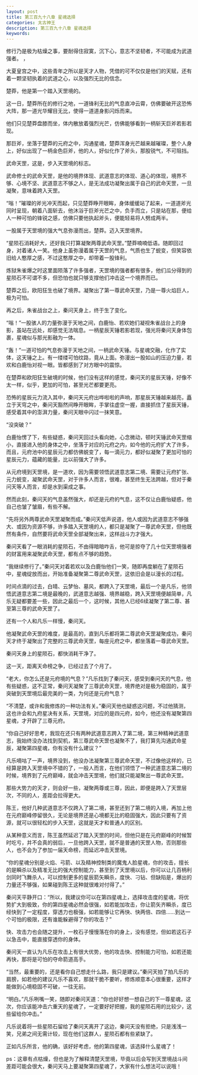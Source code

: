 ```yaml
---
layout: post
title: 第三百九十八章 星魂选择
categories: 太古神王
description: 第三百九十八章 星魂选择
keywords:
---
```


修行乃是极为枯燥之事，要耐得住寂寞，沉下心，意志不坚韧者，不可能成为武道强者。 ，

大夏皇宫之中，这些青年之所以是天才人物，凭借的可不仅仅是他们的天赋，还有着一颗坚韧执着的武道之心，以及强烈无比的信念。

楚莽，他是第一个踏入天罡境的。

这一日，楚莽所在的修行之地，一道锋利无比的气息直冲云霄，仿佛要破开这恐怖大阵，那一道光华耀目无比，使得一道道身影闪烁而来。

他们只见楚莽盘膝而坐，体内散放着强烈光芒，仿佛能够看到一柄斩天巨斧若影若现。

那巨斧，坐落于楚莽的元府之中，沟通星魂，楚莽浑身光芒越来越璀璨，整个人身上，好似出现了一柄金色巨斧，他的人，好似化作了斧头，那股锐气，不可阻挡。

武命天罡，这是，步入天罡境的标志。

武命修士的武命天罡，是他的境界体现、武道意志的体现、道心的体现，境界不够、心境不坚、武道意志不够之人，是无法成功凝聚出属于自己的武命天罡，一旦凝聚，意味着跨入天罡。

“嗡！”璀璨的斧光冲天而起，只见楚莽睁开眼眸，身体缓缓站了起来，一道道斧光同时呈现，朝着八面斩去，他沐浴于巨斧光芒之中，负手而立，只是站在那，便给人一种可怕的锋锐之感，仿佛只要他执起斧头，便能轻易将人劈成两半。

一股属于天罡境的强大气息弥漫而出，楚莽。迈入天罡境界。

“星陨石消耗好大，还好我只打算凝聚两尊武命天罡。”楚莽喃喃低语。随即回过身，对着诸人一笑。他身上虽弥漫着属于天罡的气息，气质也生了蜕变，但笑容依旧给人憨厚之感，不过这憨厚之中，却带着一股锋利。

炼狱朱雀爆之时这里面陨落了许多强者，天罡境的强者都有很多，他们瓜分得到的星陨石不可谓不多，但恐怕也就只够支撑他们冲击这一个境界而已。

楚莽之后，欧阳狂生也破了境界。凝聚出了第一尊武命天罡，乃是一尊火焰巨人，极为可怕。

再之后，朱雀战台之上，秦问天身上，终于生了变化。

“嗡！”一股骇人的力量弥漫于天地之间，白鹿怡、若欢她们凝视朱雀战台上的身影，虽站在远处，却感觉无法喘息。一柄星辰天锤若影若现，强光将秦问天身体包裹，星魂似与那光影融为一体。

“轰！”一道可怕的气息弥漫于天地之间，一柄武命天锤。与星魂交融，化作了实体，这天锤之上。有一缕缕可怕纹路，竟从上面。弥漫出一股如山的压迫力量，若欢和白鹿怡对视一眼。皆都感到了对方眼中的震惊。

在楚莽和欧阳狂生破境的时候，他们没有这样的感觉，秦问天的星辰天锤，好像不太一样，似乎，更加的可怕，甚至光芒都要更亮。

恐怖的星辰元力流入其中，秦问天元府出哗啦啦的声响，那星辰天锤越来越亮，矗立于天穹之中，秦问天豁然间睁开眼眸，手掌往虚空一握，直接抓住了星辰天锤，感受着其中的澎湃力量，秦问天眼中闪过一抹笑意。

“没突破？”

白鹿怡愣了下，有些疑惑，秦问天回过头看向她，心念微动，顿时天锤武命天罡缩小，直接进入他的身体之中，坐落于对应的元府之内，如今他的元府扩大了许多，而且，元府池中的星辰元力都仿佛蜕变了，每一滴元力，都好似凝聚了更加可怕的星辰元力，蕴藏的能量，比以前强大了许多。

从元府境到天罡境，是一道坎，因为需要领悟武道意志第二境、需要让元府扩张、元力蜕变，凝聚武命天罡，对于许多人而言，很难，甚至终生无法跨越，但对于秦问天等人而言，却是水到渠成之事。

然而此刻，秦问天的气息虽然强大，却还是元府的气息，这不仅让白鹿怡疑惑，他自己也皱了皱眉，有些不解。

“先将另外两尊武命天罡凝聚而成。”秦问天低声说道，他人或因为武道意志不够强大、或因为资源不够，许多踏入天罡境的人，都只是凝聚了一尊武命天罡，但他既然有条件，自然要将武命天罡全部凝聚出来，这样战斗力才强大。

秦问天看了一眼消耗的星陨石，不由得暗暗咋舌，他可是掠夺了几十位天罡境强者的财富用来凝聚武命天罡，都有点不够的趋势。

“我继续修行了。”秦问天对着若欢以及白鹿怡他们一笑，随即再度躺在了星陨石中，星魂绽放而出，开始准备凝聚第二尊武命天罡，这依旧会是以漫长的过程。

时间点滴的过去，白晴、云梦怡、墓风，都跨入了天罡境，最后一个是凡乐，他领悟武道意志第二境是最晚的，武道意志越强、境界越稳，跨入天罡境便越简单，凡乐无疑都要差一些，因此之最后一个，这时候，其他人已经6续凝聚了第二尊、甚至第三尊的武命天罡了。

还有一个人和凡乐一样慢，秦问天。

他凝聚武命天罡的难度，是最高的，直到凡乐都将第二尊武命天罡凝聚成功，秦问天才终于凝聚出了完整的三尊武命天罡，每座元府之中，都坐落着一尊武命天罡。

秦问天身上的星陨石，都快消耗干净了。

这一天，距离天命榜之争，已经过去了个月了。

“老大，你怎么还是元府境的气息？”凡乐找到了秦问天，感受到秦问天的气息，他有些疑惑，这不正常，秦问天凝聚了三尊武命天罡，境界绝对是极为稳固的，属于突破到天罡境后最完美的一类，为何还是元府气息？

“不清楚，或许和我修炼的一种功法有关。”秦问天他也疑惑这问题，不过他猜测，这也许会和九府星决有关系，天罡境，对应的是四元府，如今，他还没有凝聚第四星魂，才开辟了三尊元府。

“你自己好好思考，我现在还只有两种武道意志跨入了第二境，第三种精神武道意志，我始终没办法找到契机，第三尊武命天罡也凝聚不了，我打算先沟通武命星辰，凝聚第四星魂，你有没有什么建议？”

凡乐嘀咕了一声，境界没到，他没办法凝聚第三尊武命天罡，不过像他这样的，已经算是跨入天罡境中不错的了，一般人而言，在他们领悟了一种武道意志第二境的时候，境界到了元府巅峰，就会冲击天罡境，他们就只能凝聚出一尊武命天罡。

那些大势力的天才，则会好一些，凝聚两尊或三尊，因此，即便是跨入了天罡层次，不同的人，差距会拉得更大。

陈王，他好几种武道意志不仅跨入了第二境，甚至还到了第二境的入境，再加上他在元府巅峰停留很久，无论是境界还是心境都无比的稳固强大，因此只要有了资源，就可以很轻松的步入天罡，这就是天才和普通人的区别。

从某种意义而言，陈王虽然延迟了踏入天罡的时间，但他只是在元府巅峰的时候暂时吃亏，并不会真的弱后，一旦他跨入天罡，就不是普通的天罡人物，否则那些人，也不会为了参加一届天命榜，而延迟冲击天罡境。

“你的星魂分别是火焰、弓箭、以及精神控制类的魔鬼人脸星魂，你的攻击，擅长的是瞬杀以及精准无比的强大控制能力，甚至到了天罡境以后，你可以让几百柄利剑同时飞舞杀人，可以控制更多的星辰箭矢瞬杀，度快、刁钻、但缺陷是，爆出的力量还不够强，如果碰到陈王这种就很难对付得了。”

秦问天平静开口：“所以，我建议你可以在第四星魂上，选择攻击度的星魂，将优势扩大到极致，你的第四星魂必然会很强，如若能加攻击，你让箭矢齐瞬杀，度已经快到了一定程度，穿透力也极强，如若能够让它再快、快两倍、四倍……到达一个可怕的极限，还有谁能躲避得了你的攻击？”

快、攻击力也会随之提升，一枚石子慢慢落在你的身上，没有感觉，但如若这石子以急击中，能直接穿透你的身体。

秦问天一直认为凡乐在攻击上有很大优势，他的攻击快、控制能力可怕，如若还能再快，那将是可怕的夺命箭道高手。

“当然，最重要的，还是看你自己想走什么路，我只是建议。”秦问天拍了拍凡乐的肩膀，如若他的建议凡乐不喜欢，那就干脆不要听，修炼顺意本心很重要，这样才能做到心境稳固不可破，一往无前。

“明白。”凡乐咧嘴一笑，随即对秦问天道：“你也好好想一想自己的下一尊星魂，这次，你应该能冲击六重天的星魂了，一定要好好把握，我的星陨石用的比较少，这些留给你冲击。”

凡乐说着将一些星陨石留给了秦问天离开了这边，秦问天没有拒绝，只是浅浅一笑，兄弟之间无需计较，现在他们这群人，星陨石都有些紧缺了。

正如凡乐所言，他的确，该好好考虑，他的第四星魂，该选择什么星魂了！

ps：这章有点枯燥，但也是为了解释清楚天罡境，毕竟以后会写到天罡境战斗间差距可能会很大，秦问天马上要凝聚第四星魂了，大家有什么想法可以说哦！
